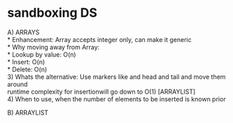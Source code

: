 # sandboxing DS
A) ARRAYS  
    * Enhancement: Array accepts integer only, can make it generic  
    * Why moving away from Array:  
        * Lookup by value: O(n)  
        * Insert: O(n)  
        * Delete: O(n)  
    3) Whats the alternative: Use markers like and head and tail and move them around  
        runtime complexity for insertionwill go down to O(1) [ARRAYLIST]  
    4) When to use, when the number of elements to be inserted is known prior  

B) ARRAYLIST

